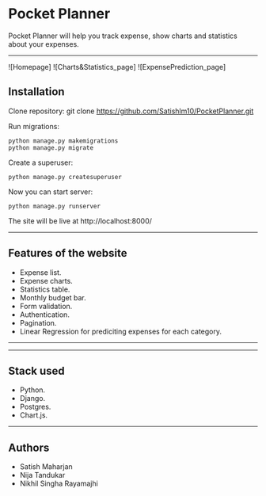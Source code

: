 # Pocket Planner

Pocket Planner will help you track expense, show charts and statistics about your expenses.

---

![Homepage]
![Charts&Statistics_page]
![ExpensePrediction_page]

## Installation
Clone repository:
    git clone https://github.com/Satishlm10/PocketPlanner.git

Run migrations:

    python manage.py makemigrations
    python manage.py migrate

Create a superuser:

    python manage.py createsuperuser

Now you can start server:

    python manage.py runserver

The site will be live at http://localhost:8000/

---

## Features of the website

- Expense list.
- Expense charts.
- Statistics table.
- Monthly budget bar.
- Form validation.
- Authentication.
- Pagination.
- Linear Regression for prediciting expenses for each category. 

---



---

## Stack used
- Python.
- Django.
- Postgres.
- Chart.js.

---

## Authors
- Satish Maharjan
- Nija Tandukar
- Nikhil Singha Rayamajhi

